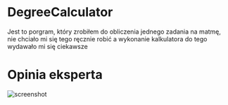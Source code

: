 # DegreeCalculator
Jest to porgram, który zrobiłem do obliczenia jednego zadania na matmę, nie chciało mi się tego ręcznie robić a wykonanie kalkulatora do tego wydawało mi się ciekawsze

# Opinia eksperta
![screenshot](https://cdn.discordapp.com/attachments/566193814591635457/1017526079877021789/unknown.png)
